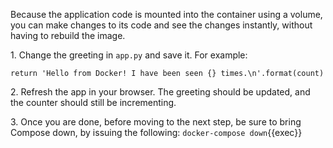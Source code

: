 Because the application code is mounted into the container using a volume, you can make changes to its code and see the changes instantly, without having to rebuild the image.

1\. Change the greeting in `app.py` and save it. For example:

```
return 'Hello from Docker! I have been seen {} times.\n'.format(count)
```


2\. Refresh the app in your browser. The greeting should be updated, and the counter should still be incrementing.



3\. Once you are done, before moving to the next step, be sure to bring Compose down, by issuing the following:
`docker-compose down`{{exec}}